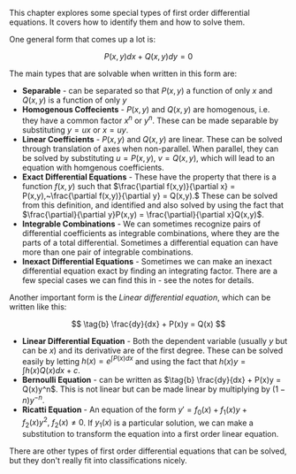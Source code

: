 This chapter explores some special types of first order differential equations. It covers how to identify them and how to solve them.

One general form that comes up a lot is:

$$ \tag{a} P(x,y)dx + Q(x,y)dy = 0 $$

The main types that are solvable when written in this form are:

* **Separable** - can be separated so that $P(x,y)$ a function of only $x$ and $Q(x,y)$ is a function of only $y$
* **Homogenous Coffecients** - $P(x,y)$ and $Q(x,y)$ are homogenous, i.e. they have a common factor $x^n$ or $y^n$. These can be made separable by substituting $y = ux$ or $x = uy$.
* **Linear Coefficients** - $P(x,y)$ and $Q(x,y)$ are linear. These can be solved through translation of axes when non-parallel. When parallel, they can be solved by substituting $u = P(x,y),~v = Q(x,y)$, which will lead to an equation with homgenous coefficients.
* **Exact Differential Equations** - These have the property that there is a function $f(x,y)$ such that $\frac{\partial f(x,y)}{\partial x} = P(x,y),~\frac{\partial f(x,y)}{\partial y} = Q(x,y).$ These can be solved from this definition, and identified and also solved by using the fact that $\frac{\partial}{\partial y}P(x,y) = \frac{\partial}{\partial x}Q(x,y)$.
* **Integrable Combinations** - We can sometimes recognize pairs of differential coefficients as integrable combinations, where they are the parts of a total differential. Sometimes a differential equation can have more than one pair of integrable combinations.
* **Inexact Differential Equations** - Sometimes we can make an inexact differential equation exact by finding an integrating factor. There are a few special cases we can find this in - see the notes for details.

Another important form is the *Linear differential equation*, which can be written like this:

$$ \tag{b} \frac{dy}{dx} + P(x)y = Q(x) $$

* **Linear Differential Equation** - Both the dependent variable (usually $y$ but can be $x$) and its derivative are of the first degree. These can be solved easily by letting $h(x) = e^{\int{P(x)}dx}$ and using the fact that $h(x)y = \int{h(x)Q(x)}dx + c$.
* **Bernoulli Equation** - can be written as $\tag{b} \frac{dy}{dx} + P(x)y = Q(x)y^n$. This is not linear but can be made linear by multiplying by $(1-n)y^{-n}$.
* **Ricatti Equation** - An equation of the form $y' = f_0(x) + f_1(x)y + f_2(x)y^2,~f_2(x) \neq 0$. If $y_1(x)$ is a particular solution, we can make a substitution to transform the equation into a first order linear equation.

There are other types of first order differential equations that can be solved, but they don't really fit into classifications nicely.

